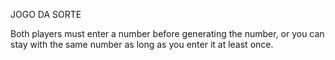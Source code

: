 JOGO DA SORTE

Both players must enter a number before generating the number, or you can stay with the same number as long as you enter it at least once.
